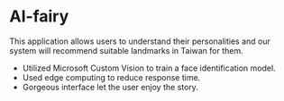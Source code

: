 # AI-fairy
This application allows users to understand their personalities and our system will recommend suitable landmarks in Taiwan for them.
- Utilized Microsoft Custom Vision to train a face identification model.
- Used edge computing to reduce response time.
- Gorgeous interface let the user enjoy the story.
